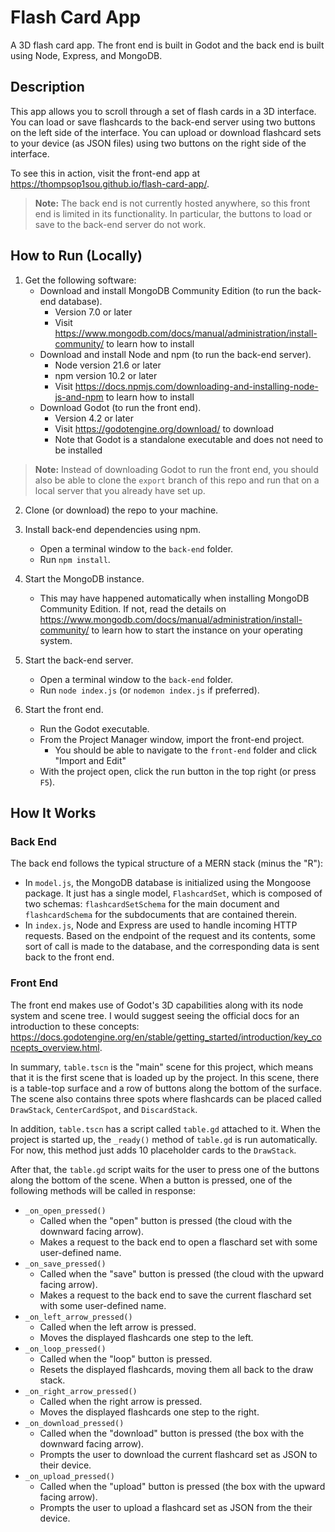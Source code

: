 # Flash Card App

A 3D flash card app. The front end is built in Godot and the back end is built using Node, Express, and MongoDB.

## Description

This app allows you to scroll through a set of flash cards in a 3D interface. You can load or save flashcards to the back-end server using two buttons on the left side of the interface. You can upload or download flashcard sets to your device (as JSON files) using two buttons on the right side of the interface.

To see this in action, visit the front-end app at https://thompsop1sou.github.io/flash-card-app/.

> **Note:** The back end is not currently hosted anywhere, so this front end is limited in its functionality. In particular, the buttons to load or save to the back-end server do not work.

## How to Run (Locally)

1. Get the following software:
   * Download and install MongoDB Community Edition (to run the back-end database).
      * Version 7.0 or later
      * Visit https://www.mongodb.com/docs/manual/administration/install-community/ to learn how to install
   * Download and install Node and npm (to run the back-end server).
      * Node version 21.6 or later
      * npm version 10.2 or later
      * Visit https://docs.npmjs.com/downloading-and-installing-node-js-and-npm to learn how to install
   * Download Godot (to run the front end).
      * Version 4.2 or later
      * Visit https://godotengine.org/download/ to download
      * Note that Godot is a standalone executable and does not need to be installed

> **Note:** Instead of downloading Godot to run the front end, you should also be able to clone the `export` branch of this repo and run that on a local server that you already have set up.

2. Clone (or download) the repo to your machine.

3. Install back-end dependencies using npm.
   * Open a terminal window to the `back-end` folder.
   * Run `npm install`.

4. Start the MongoDB instance.
   * This may have happened automatically when installing MongoDB Community Edition. If not, read the details on https://www.mongodb.com/docs/manual/administration/install-community/ to learn how to start the instance on your operating system.

5. Start the back-end server.
   * Open a terminal window to the `back-end` folder.
   * Run `node index.js` (or `nodemon index.js` if preferred).

6. Start the front end.
   * Run the Godot executable.
   * From the Project Manager window, import the front-end project.
      * You should be able to navigate to the `front-end` folder and click "Import and Edit"
   * With the project open, click the run button in the top right (or press `F5`).

## How It Works

### Back End

The back end follows the typical structure of a MERN stack (minus the "R"):
* In `model.js`, the MongoDB database is initialized using the Mongoose package. It just has a single model, `FlashcardSet`, which is composed of two schemas: `flashcardSetSchema` for the main document and `flashcardSchema` for the subdocuments that are contained therein.
* In `index.js`, Node and Express are used to handle incoming HTTP requests. Based on the endpoint of the request and its contents, some sort of call is made to the database, and the corresponding data is sent back to the front end.

### Front End

The front end makes use of Godot's 3D capabilities along with its node system and scene tree. I would suggest seeing the official docs for an introduction to these concepts: https://docs.godotengine.org/en/stable/getting_started/introduction/key_concepts_overview.html.

In summary, `table.tscn` is the "main" scene for this project, which means that it is the first scene that is loaded up by the project. In this scene, there is a table-top surface and a row of buttons along the bottom of the surface. The scene also contains three spots where flashcards can be placed called `DrawStack`, `CenterCardSpot`, and `DiscardStack`.

In addition, `table.tscn` has a script called `table.gd` attached to it. When the project is started up, the `_ready()` method of `table.gd` is run automatically. For now, this method just adds 10 placeholder cards to the `DrawStack`.

After that, the `table.gd` script waits for the user to press one of the buttons along the bottom of the scene. When a button is pressed, one of the following methods will be called in response:
* `_on_open_pressed()`
   * Called when the "open" button is pressed (the cloud with the downward facing arrow).
   * Makes a request to the back end to open a flaschard set with some user-defined name.
* `_on_save_pressed()`
   * Called when the "save" button is pressed (the cloud with the upward facing arrow).
   * Makes a request to the back end to save the current flaschard set with some user-defined name.
* `_on_left_arrow_pressed()`
   * Called when the left arrow is pressed.
   * Moves the displayed flashcards one step to the left.
* `_on_loop_pressed()`
   * Called when the "loop" button is pressed.
   * Resets the displayed flashcards, moving them all back to the draw stack.
* `_on_right_arrow_pressed()`
   * Called when the right arrow is pressed.
   * Moves the displayed flashcards one step to the right.
* `_on_download_pressed()`
   * Called when the "download" button is pressed (the box with the downward facing arrow).
   * Prompts the user to download the current flashcard set as JSON to their device.
* `_on_upload_pressed()`
   * Called when the "upload" button is pressed (the box with the upward facing arrow).
   * Prompts the user to upload a flashcard set as JSON from the their device.
